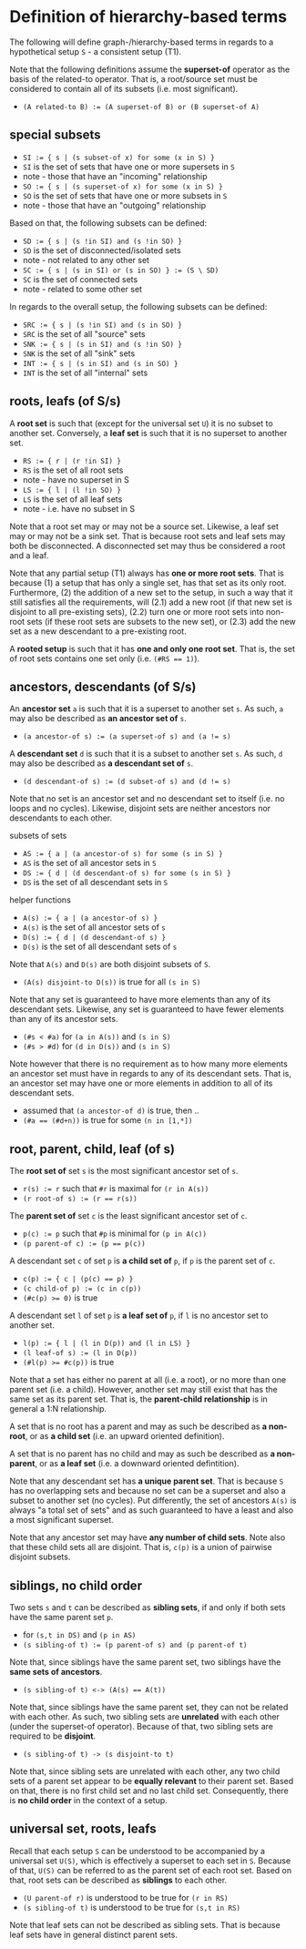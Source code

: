 
<!-- ======================================================================= -->
# Definition of hierarchy-based terms

The following will define graph-/hierarchy-based terms in regards to a
hypothetical setup `S` - a consistent setup (T1).

Note that the following definitions assume the **superset-of** operator as the
basis of the related-to operator. That is, a root/source set must be considered
to contain all of its subsets (i.e. most significant).

* `(A related-to B) := (A superset-of B) or (B superset-of A)`

<!-- ======================================================================= -->
## special subsets

* `SI := { s | (s subset-of x) for some (x in S) }`
* `SI` is the set of sets that have one or more supersets in `S`
* note - those that have an "incoming" relationship
* `SO := { s | (s superset-of x) for some (x in S) }`
* `SO` is the set of sets that have one or more subsets in `S`
* note - those that have an "outgoing" relationship

Based on that, the following subsets can be defined:

* `SD := { s | (s !in SI) and (s !in SO) }`
* `SD` is the set of disconnected/isolated sets
* note - not related to any other set
* `SC := { s | (s in SI) or (s in SO) } := (S \ SD)`
* `SC` is the set of connected sets
* note - related to some other set

In regards to the overall setup, the following subsets can be defined:

* `SRC := { s | (s !in SI) and (s in SO) }`
* `SRC` is the set of all "source" sets
* `SNK := { s | (s in SI) and (s !in SO) }`
* `SNK` is the set of all "sink" sets
* `INT := { s | (s in SI) and (s in SO) }`
* `INT` is the set of all "internal" sets

<!-- ======================================================================= -->
## roots, leafs (of S/s)

A **root set** is such that (except for the universal set `U`) it is no subset
to another set. Conversely, a **leaf set** is such that it is no superset to
another set.

* `RS := { r | (r !in SI) }`
* `RS` is the set of all root sets
* note - have no superset in S
* `LS := { l | (l !in SO) }`
* `LS` is the set of all leaf sets
* note - i.e. have no subset in S

Note that a root set may or may not be a source set. Likewise, a leaf set may
or may not be a sink set. That is because root sets and leaf sets may both be
disconnected. A disconnected set may thus be considered a root and a leaf.

Note that any partial setup (T1) always has **one or more root sets**. That is
because (1) a setup that has only a single set, has that set as its only root.
Furthermore, (2) the addition of a new set to the setup, in such a way that it
still satisfies all the requirements, will (2.1) add a new root (if that new
set is disjoint to all pre-existing sets), (2.2) turn one or more root sets
into non-root sets (if these root sets are subsets to the new set), or (2.3)
add the new set as a new descendant to a pre-existing root.

A **rooted setup** is such that it has **one and only one root set**.
That is, the set of root sets contains one set only (i.e. `(#RS == 1)`).

<!-- ======================================================================= -->
## ancestors, descendants (of S/s)

An **ancestor set** `a` is such that it is a superset to another set `s`.
As such, `a` may also be described as **an ancestor set of** `s`.

* `(a ancestor-of s) := (a superset-of s) and (a != s)`

A **descendant set** `d` is such that it is a subset to another set `s`.
As such, `d` may also be described as **a descendant set of** `s`.

* `(d descendant-of s) := (d subset-of s) and (d != s)`

Note that no set is an ancestor set and no descendant set to itself (i.e.
no loops and no cycles). Likewise, disjoint sets are neither ancestors nor
descendants to each other.

subsets of sets

* `AS := { a | (a ancestor-of s) for some (s in S) }`
* `AS` is the set of all ancestor sets in `S`
* `DS := { d | (d descendant-of s) for some (s in S) }`
* `DS` is the set of all descendant sets in `S`

helper functions

* `A(s) := { a | (a ancestor-of s) }`
* `A(s)` is the set of all ancestor sets of `s`
* `D(s) := { d | (d descendant-of s) }`
* `D(s)` is the set of all descendant sets of `s`

Note that `A(s)` and `D(s)` are both disjoint subsets of `S`.

* `(A(s) disjoint-to D(s))` is true for all `(s in S)`

Note that any set is guaranteed to have more elements than any of its
descendant sets. Likewise, any set is guaranteed to have fewer elements
than any of its ancestor sets.

* `(#s < #a)` for `(a in A(s))` and `(s in S)`
* `(#s > #d)` for `(d in D(s))` and `(s in S)`

Note however that there is no requirement as to how many more elements an
ancestor set must have in regards to any of its descendant sets. That is,
an ancestor set may have one or more elements in addition to all of its
descendant sets.

* assumed that `(a ancestor-of d)` is true, then ..
* `(#a == (#d+n))` is true for some `(n in [1,*])`

<!-- ======================================================================= -->
## root, parent, child, leaf (of s)

The **root set of** set `s` is the most significant ancestor set of `s`.

* `r(s) := r` such that `#r` is maximal for `(r in A(s))`
* `(r root-of s) := (r == r(s))`

The **parent set of** set `c` is the least significant ancestor set of `c`.

* `p(c) := p` such that `#p` is minimal for `(p in A(c))`
* `(p parent-of c) := (p == p(c))`

A descendant set `c` of set `p` is **a child set of** `p`,
if `p` is the parent set of `c`.

* `c(p) := { c | (p(c) == p) }`
* `(c child-of p) := (c in c(p))`
* `(#c(p) >= 0)` is true

A descendant set `l` of set `p` is **a leaf set of** `p`,
if `l` is no ancestor set to another set.

* `l(p) := { l | (l in D(p)) and (l in LS) }`
* `(l leaf-of s) := (l in D(p))`
* `(#l(p) >= #c(p))` is true

Note that a set has either no parent at all (i.e. a root), or no more than one
parent set (i.e. a child). However, another set may still exist that has the
same set as its parent set. That is, the **parent-child relationship** is in
general a 1:N relationship.

A set that is no root has a parent and may as such be described as
**a non-root**, or as **a child set** (i.e. an upward oriented definition).

A set that is no parent has no child and may as such be described as
**a non-parent**, or as **a leaf set** (i.e. a downward oriented defintition).

Note that any descendant set has **a unique parent set**. That is because `S`
has no overlapping sets and because no set can be a superset and also a subset
to another set (no cycles). Put differently, the set of ancestors `A(s)` is
always "a total set of sets" and as such guaranteed to have a least and also a
most significant superset.

Note that any ancestor set may have **any number of child sets**. Note also
that these child sets all are disjoint. That is, `c(p)` is a union of pairwise
disjoint subsets.

<!-- ======================================================================= -->
## siblings, no child order

Two sets `s` and `t` can be described as **sibling sets**,
if and only if both sets have the same parent set `p`.

* for `(s,t in DS)` and `(p in AS)`
* `(s sibling-of t) := (p parent-of s) and (p parent-of t)`

Note that, since siblings have the same parent set,
two siblings have the **same sets of ancestors**.

* `(s sibling-of t) <-> (A(s) == A(t))`

Note that, since siblings have the same parent set, they can not be related
with each other. As such, two sibling sets are **unrelated** with each other
(under the superset-of operator). Because of that, two sibling sets are
required to be **disjoint**.

* `(s sibling-of t) -> (s disjoint-to t)`

Note that, since sibling sets are unrelated with each other, any two child
sets of a parent set appear to be **equally relevant** to their parent set.
Based on that, there is no first child set and no last child set. Consequently,
there is **no child order** in the context of a setup.

<!-- ======================================================================= -->
## universal set, roots, leafs

Recall that each setup `S` can be understood to be accompanied by a universal
set `U(S)`, which is effectively a superset to each set in `S`. Because of
that, `U(S)` can be referred to as the parent set of each root set. Based on
that, root sets can be described as **siblings** to each other.

* `(U parent-of r)` is understood to be true for `(r in RS)`
* `(s sibling-of t)` is understood to be true for `(s,t in RS)`

Note that leaf sets can not be described as sibling sets. That is because leaf
sets have in general distinct parent sets.
